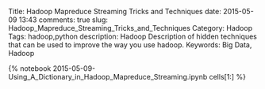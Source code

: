 Title: Hadoop Mapreduce Streaming Tricks and Techniques
date:  2015-05-09 13:43
comments: true
slug: Hadoop_Mapreduce_Streaming_Tricks_and_Techniques
Category: Hadoop
Tags: hadoop,python
description: Hadoop Description of hidden techniques that can be used to improve the way you use hadoop.
Keywords: Big Data, Hadoop

{% notebook 2015-05-09-Using_A_Dictionary_in_Hadoop_Mapreduce_Streaming.ipynb cells[1:] %}
